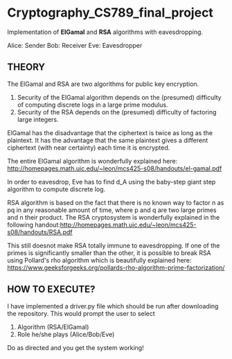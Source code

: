 # Cryptography_CS789_final_project
Implementation of **ElGamal** and **RSA** algorithms with eavesdropping.

Alice: Sender
Bob: Receiver
Eve: Eavesdropper


## THEORY

The ElGamal and  RSA are two algorithms for public key encryption.

1) Security of the ElGamal algorithm depends on the (presumed) difficulty of computing discrete logs in a
large prime modulus.
2) Security of the RSA depends on the (presumed) difficulty of factoring large integers.


ElGamal has the disadvantage that the ciphertext is twice as
long as the plaintext. It has the advantage that the same plaintext gives a different
ciphertext (with near certainty) each time it is encrypted.   

The entire ElGamal algorithm  is wonderfully explained here:
http://homepages.math.uic.edu/~leon/mcs425-s08/handouts/el-gamal.pdf

In order to eavesdrop, Eve has to find d_A using the baby-step giant step algorithm to compute discrete log.

RSA algorithm is based on the fact that there is no known way to factor n as pq in
any reasonable amount of time, where p and q are two large primes and n their product. The RSA cryptosystem is wonderfully explained in the following handout:http://homepages.math.uic.edu/~leon/mcs425-s08/handouts/RSA.pdf

This still doesnot make RSA totally immune to eavesdropping. If one of the primes is significantly smaller than the other, it is possible to break RSA using Pollard's rho algorithm which is beautifully explained here: https://www.geeksforgeeks.org/pollards-rho-algorithm-prime-factorization/

##  HOW TO EXECUTE?

I have implemented a driver.py file which should be run after downloading the repository.
This would prompt the user to select 
1. Algorithm (RSA/ElGamal) 
2. Role he/she plays (Alice/Bob/Eve)

Do as directed and you get the system working!

